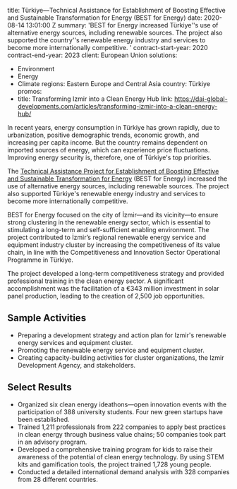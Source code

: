 
title: Türkiye—Technical Assistance for Establishment of Boosting Effective and Sustainable
  Transformation for Energy (BEST for Energy)
date: 2020-08-14 13:01:00 Z
summary: 'BEST for Energy increased Türkiye''s use of alternative energy sources,
  including renewable sources. The project also supported the country''s renewable
  energy industry and services to become more internationally competitive. '
contract-start-year: 2020
contract-end-year: 2023
client: European Union
solutions:
- Environment
- Energy
- Climate
regions: Eastern Europe and Central Asia
country: Türkiye
promos:
- title: Transforming Izmir into a Clean Energy Hub
  link: https://dai-global-developments.com/articles/transforming-izmir-into-a-clean-energy-hub/


In recent years, energy consumption in Türkiye has grown rapidly, due to urbanization, positive demographic trends, economic growth, and increasing per capita income. But the country remains dependent on imported sources of energy, which can experience price fluctuations. Improving energy security is, therefore, one of Türkiye's top priorities.

The [Technical Assistance Project for Establishment of Boosting Effective and Sustainable Transformation for Energy](https://www.bestforenergy.org/homepage) (BEST for Energy) increased the use of alternative energy sources, including renewable sources. The project also supported Türkiye's renewable energy industry and services to become more internationally competitive.

BEST for Energy focused on the city of İzmir—and its vicinity—to ensure strong clustering in the renewable energy sector, which is essential to stimulating a long-term and self-sufficient enabling environment. The project contributed to İzmir’s regional renewable energy service and equipment industry cluster by increasing the competitiveness of its value chain, in line with the Competitiveness and Innovation Sector Operational Programme in Türkiye.

The project developed a long-term competitiveness strategy and provided professional training in the clean energy sector. A significant accomplishment was the facilitation of a €343 million investment in solar panel production, leading to the creation of 2,500 job opportunities.

## Sample Activities

* Preparing a development strategy and action plan for Izmir's renewable energy services and equipment cluster.
* Promoting the renewable energy service and equipment cluster.
* Creating capacity-building activities for cluster organizations, the Izmir Development Agency, and stakeholders.

## Select Results

* Organized six clean energy ideathons—open innovation events with the participation of 388 university students. Four new green startups have been established.
* Trained 1,211 professionals from 222 companies to apply best practices in clean energy through business value chains; 50 companies took part in an advisory program.
* Developed a comprehensive training program for kids to raise their awareness of the potential of clean energy technology. By using STEM kits and gamification tools, the project trained 1,728 young people.
* Conducted a detailed international demand analysis with 328 companies from 28 different countries.
